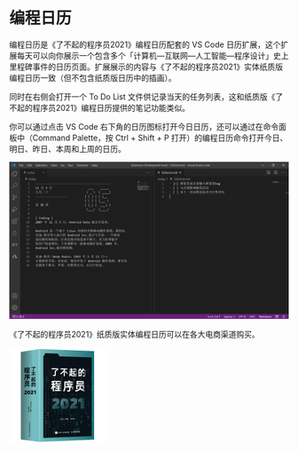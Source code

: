 # 编程日历

编程日历是《了不起的程序员2021》编程日历配套的 VS Code 日历扩展，这个扩展每天可以向你展示一个包含多个「计算机—互联网—人工智能—程序设计」史上里程碑事件的日历页面。扩展展示的内容与《了不起的程序员2021》实体纸质版编程日历一致（但不包含纸质版日历中的插画）。

同时在右侧会打开一个 To Do List 文件供记录当天的任务列表，这和纸质版《了不起的程序员2021》编程日历提供的笔记功能类似。

你可以通过点击 VS Code 右下角的日历图标打开今日日历，还可以通过在命令面板中（Command Palette，按 Ctrl + Shift + P 打开）的编程日历命令打开今日、明日、昨日、本周和上周的日历。

![](screenshot.png)

《了不起的程序员2021》纸质版实体编程日历可以在各大电商渠道购买。

<img src="cover.png" width="175" height="175">
